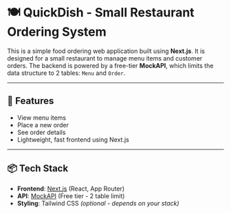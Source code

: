 # 🍽️ QuickDish - Small Restaurant Ordering System

This is a simple food ordering web application built using **Next.js**. It is designed for a small restaurant to manage menu items and customer orders. The backend is powered by a free-tier **MockAPI**, which limits the data structure to 2 tables: `Menu` and `Order`.

---

## 🚀 Features

- View menu items
- Place a new order
- See order details
- Lightweight, fast frontend using Next.js

---

## 📦 Tech Stack

- **Frontend**: [Next.js](https://nextjs.org/) (React, App Router)
- **API**: [MockAPI](https://mockapi.io/) (Free tier - 2 table limit)
- **Styling**: Tailwind CSS *(optional - depends on your stack)*

